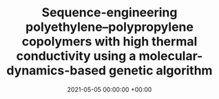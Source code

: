 ---
layout: post
title:  "Sequence-engineering polyethylene–polypropylene copolymers with high thermal conductivity using a molecular-dynamics-based genetic algorithm"
date:   2021-05-05 00:00:00 +00:00
image:  images/2021-05-05-JCTC2021.png
categories: research
authors: "Tianhang Zhou\u2020, <strong>Zhenghao Wu</strong>\u2020*, Hari Krishna Chilukoti, and Florian Müller-Plathe"
#subtitle: "CCD 2017"
venue: "Journal of Chemical Theory and Computation"
arxiv: https://pubs.acs.org/doi/abs/10.1021/acs.jctc.1c00134
#code: https://github.com/torchmd/mdgrad
---